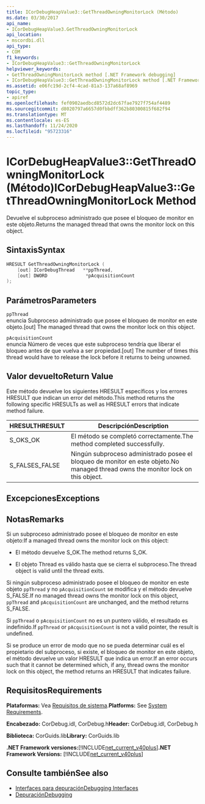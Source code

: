 ```yaml
---
title: ICorDebugHeapValue3::GetThreadOwningMonitorLock (Método)
ms.date: 03/30/2017
api_name:
- ICorDebugHeapValue3.GetThreadOwningMonitorLock
api_location:
- mscordbi.dll
api_type:
- COM
f1_keywords:
- ICorDebugHeapValue3::GetThreadOwningMonitorLock
helpviewer_keywords:
- GetThreadOwningMonitorLock method [.NET Framework debugging]
- ICorDebugHeapValue3::GetThreadOwningMonitorLock method [.NET Framework debugging]
ms.assetid: e06fc19d-2cf4-4cad-81a3-137a68af8969
topic_type:
- apiref
ms.openlocfilehash: fef0902aedbcd8572d2dc67fae7927f754af4489
ms.sourcegitcommit: d8020797a6657d0fbbdff362b80300815f682f94
ms.translationtype: MT
ms.contentlocale: es-ES
ms.lasthandoff: 11/24/2020
ms.locfileid: "95723316"
---
```

# <a name="icordebugheapvalue3getthreadowningmonitorlock-method"></a><span data-ttu-id="5fa78-102">ICorDebugHeapValue3::GetThreadOwningMonitorLock (Método)</span><span class="sxs-lookup"><span data-stu-id="5fa78-102">ICorDebugHeapValue3::GetThreadOwningMonitorLock Method</span></span>

<span data-ttu-id="5fa78-103">Devuelve el subproceso administrado que posee el bloqueo de monitor en este objeto.</span><span class="sxs-lookup"><span data-stu-id="5fa78-103">Returns the managed thread that owns the monitor lock on this object.</span></span>  
  
## <a name="syntax"></a><span data-ttu-id="5fa78-104">Sintaxis</span><span class="sxs-lookup"><span data-stu-id="5fa78-104">Syntax</span></span>  
  
```cpp  
HRESULT GetThreadOwningMonitorLock (  
    [out] ICorDebugThread   **ppThread,  
    [out] DWORD              *pAcquisitionCount  
);  
```  
  
## <a name="parameters"></a><span data-ttu-id="5fa78-105">Parámetros</span><span class="sxs-lookup"><span data-stu-id="5fa78-105">Parameters</span></span>  

 `ppThread`  
 <span data-ttu-id="5fa78-106">enuncia Subproceso administrado que posee el bloqueo de monitor en este objeto.</span><span class="sxs-lookup"><span data-stu-id="5fa78-106">[out] The managed thread that owns the monitor lock on this object.</span></span>  
  
 `pAcquisitionCount`  
 <span data-ttu-id="5fa78-107">enuncia Número de veces que este subproceso tendría que liberar el bloqueo antes de que vuelva a ser propiedad.</span><span class="sxs-lookup"><span data-stu-id="5fa78-107">[out] The number of times this thread would have to release the lock before it returns to being unowned.</span></span>  
  
## <a name="return-value"></a><span data-ttu-id="5fa78-108">Valor devuelto</span><span class="sxs-lookup"><span data-stu-id="5fa78-108">Return Value</span></span>  

 <span data-ttu-id="5fa78-109">Este método devuelve los siguientes HRESULT específicos y los errores HRESULT que indican un error del método.</span><span class="sxs-lookup"><span data-stu-id="5fa78-109">This method returns the following specific HRESULTs as well as HRESULT errors that indicate method failure.</span></span>  
  
|<span data-ttu-id="5fa78-110">HRESULT</span><span class="sxs-lookup"><span data-stu-id="5fa78-110">HRESULT</span></span>|<span data-ttu-id="5fa78-111">Descripción</span><span class="sxs-lookup"><span data-stu-id="5fa78-111">Description</span></span>|  
|-------------|-----------------|  
|<span data-ttu-id="5fa78-112">S_OK</span><span class="sxs-lookup"><span data-stu-id="5fa78-112">S_OK</span></span>|<span data-ttu-id="5fa78-113">El método se completó correctamente.</span><span class="sxs-lookup"><span data-stu-id="5fa78-113">The method completed successfully.</span></span>|  
|<span data-ttu-id="5fa78-114">S_FALSE</span><span class="sxs-lookup"><span data-stu-id="5fa78-114">S_FALSE</span></span>|<span data-ttu-id="5fa78-115">Ningún subproceso administrado posee el bloqueo de monitor en este objeto.</span><span class="sxs-lookup"><span data-stu-id="5fa78-115">No managed thread owns the monitor lock on this object.</span></span>|  
  
## <a name="exceptions"></a><span data-ttu-id="5fa78-116">Excepciones</span><span class="sxs-lookup"><span data-stu-id="5fa78-116">Exceptions</span></span>  
  
## <a name="remarks"></a><span data-ttu-id="5fa78-117">Notas</span><span class="sxs-lookup"><span data-stu-id="5fa78-117">Remarks</span></span>  

 <span data-ttu-id="5fa78-118">Si un subproceso administrado posee el bloqueo de monitor en este objeto:</span><span class="sxs-lookup"><span data-stu-id="5fa78-118">If a managed thread owns the monitor lock on this object:</span></span>  
  
- <span data-ttu-id="5fa78-119">El método devuelve S_OK.</span><span class="sxs-lookup"><span data-stu-id="5fa78-119">The method returns S_OK.</span></span>  
  
- <span data-ttu-id="5fa78-120">El objeto Thread es válido hasta que se cierra el subproceso.</span><span class="sxs-lookup"><span data-stu-id="5fa78-120">The thread object is valid until the thread exits.</span></span>  
  
 <span data-ttu-id="5fa78-121">Si ningún subproceso administrado posee el bloqueo de monitor en este objeto `ppThread` y no `pAcquisitionCount` se modifica y el método devuelve S_FALSE.</span><span class="sxs-lookup"><span data-stu-id="5fa78-121">If no managed thread owns the monitor lock on this object, `ppThread` and `pAcquisitionCount` are unchanged, and the method returns S_FALSE.</span></span>  
  
 <span data-ttu-id="5fa78-122">Si `ppThread` o `pAcquisitionCount` no es un puntero válido, el resultado es indefinido.</span><span class="sxs-lookup"><span data-stu-id="5fa78-122">If `ppThread` or `pAcquisitionCount` is not a valid pointer, the result is undefined.</span></span>  
  
 <span data-ttu-id="5fa78-123">Si se produce un error de modo que no se pueda determinar cuál es el propietario del subproceso, si existe, el bloqueo de monitor en este objeto, el método devuelve un valor HRESULT que indica un error.</span><span class="sxs-lookup"><span data-stu-id="5fa78-123">If an error occurs such that it cannot be determined which, if any, thread owns the monitor lock on this object, the method returns an HRESULT that indicates failure.</span></span>  
  
## <a name="requirements"></a><span data-ttu-id="5fa78-124">Requisitos</span><span class="sxs-lookup"><span data-stu-id="5fa78-124">Requirements</span></span>  

 <span data-ttu-id="5fa78-125">**Plataformas:** Vea [Requisitos de sistema](../../get-started/system-requirements.md).</span><span class="sxs-lookup"><span data-stu-id="5fa78-125">**Platforms:** See [System Requirements](../../get-started/system-requirements.md).</span></span>  
  
 <span data-ttu-id="5fa78-126">**Encabezado:** CorDebug.idl, CorDebug.h</span><span class="sxs-lookup"><span data-stu-id="5fa78-126">**Header:** CorDebug.idl, CorDebug.h</span></span>  
  
 <span data-ttu-id="5fa78-127">**Biblioteca:** CorGuids.lib</span><span class="sxs-lookup"><span data-stu-id="5fa78-127">**Library:** CorGuids.lib</span></span>  
  
 <span data-ttu-id="5fa78-128">**.NET Framework versiones:**[!INCLUDE[net_current_v40plus](../../../../includes/net-current-v40plus-md.md)]</span><span class="sxs-lookup"><span data-stu-id="5fa78-128">**.NET Framework Versions:** [!INCLUDE[net_current_v40plus](../../../../includes/net-current-v40plus-md.md)]</span></span>  
  
## <a name="see-also"></a><span data-ttu-id="5fa78-129">Consulte también</span><span class="sxs-lookup"><span data-stu-id="5fa78-129">See also</span></span>

- [<span data-ttu-id="5fa78-130">Interfaces para depuración</span><span class="sxs-lookup"><span data-stu-id="5fa78-130">Debugging Interfaces</span></span>](debugging-interfaces.md)
- [<span data-ttu-id="5fa78-131">Depuración</span><span class="sxs-lookup"><span data-stu-id="5fa78-131">Debugging</span></span>](index.md)
